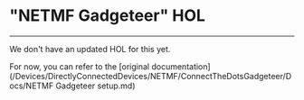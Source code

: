 # "NETMF Gadgeteer" HOL #

---

We don't have an updated HOL for this yet.  

For now, you can refer to the [original documentation](/Devices/DirectlyConnectedDevices/NETMF/ConnectTheDotsGadgeteer/Docs/NETMF Gadgeteer setup.md)
